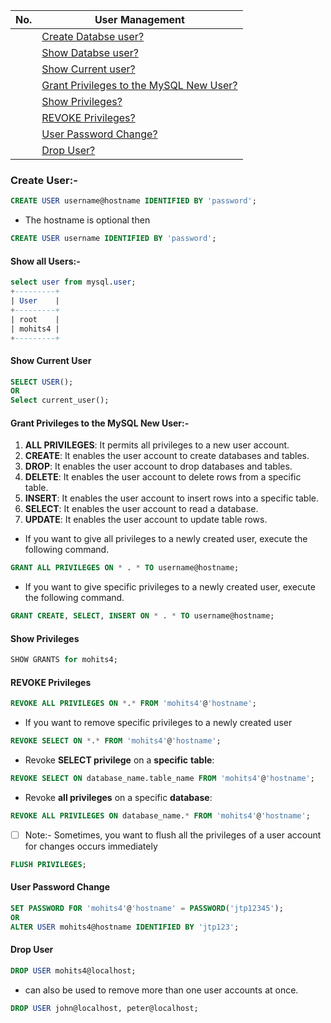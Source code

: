 
|  No.  | User Management                                                                     |
| :---: | ----------------------------------------------------------------------------------- |
|       | [Create Databse user?](#create-user-)                                               |
|       | [Show Databse user?](#show-users-)                                                  |
|       | [Show Current user?](#show-current-user)                                            |
|       | [Grant Privileges to the MySQL New User?](#grant-privileges-to-the-mysql-new-user-) |
|       | [Show Privileges?](#show-privileges)                                                |
|       | [REVOKE Privileges?](#revoke-privileges)                                            |
|       | [User Password Change?](#user-password-change)                                      |
|       | [Drop User?](#drop-user)                                                            |

### **Create User:-**
```sql
CREATE USER username@hostname IDENTIFIED BY 'password';  
```
* The hostname is optional then
```sql
CREATE USER username IDENTIFIED BY 'password'; 
```

#### **Show all Users:-**
```sql
select user from mysql.user;
+---------+
| User    |
+---------+
| root    |
| mohits4 |
+---------+
```
#### Show Current User
```sql
SELECT USER();
OR
Select current_user();
```

#### Grant Privileges to the MySQL New User:-
1. **ALL PRIVILEGES**: It permits all privileges to a new user account.
2. **CREATE**: It enables the user account to create databases and tables.
3. **DROP**: It enables the user account to drop databases and tables.
4. **DELETE**: It enables the user account to delete rows from a specific table.
5. **INSERT**: It enables the user account to insert rows into a specific table.
6. **SELECT**: It enables the user account to read a database.
7. **UPDATE**: It enables the user account to update table rows.

* If you want to give all privileges to a newly created user, execute the following command.
```sql
GRANT ALL PRIVILEGES ON * . * TO username@hostname;
```

* If you want to give specific privileges to a newly created user, execute the following command.
```sql
GRANT CREATE, SELECT, INSERT ON * . * TO username@hostname;
``` 

#### Show Privileges
```sql
SHOW GRANTS for mohits4;
```

#### REVOKE Privileges
```sql
REVOKE ALL PRIVILEGES ON *.* FROM 'mohits4'@'hostname';
```
* If you want to remove specific privileges to a newly created user
```sql
REVOKE SELECT ON *.* FROM 'mohits4'@'hostname';
```
* Revoke **SELECT privilege** on a **specific** **table**:
```sql
REVOKE SELECT ON database_name.table_name FROM 'mohits4'@'hostname';
```
* Revoke **all privileges** on a specific **database**:
```sql
REVOKE ALL PRIVILEGES ON database_name.* FROM 'mohits4'@'hostname';
```


- [ ] Note:- Sometimes, you want to flush all the privileges of a user account for changes occurs immediately
```sql
FLUSH PRIVILEGES;  
```

#### User Password Change
```sql
SET PASSWORD FOR 'mohits4'@'hostname' = PASSWORD('jtp12345');  
OR
ALTER USER mohits4@hostname IDENTIFIED BY 'jtp123';
```


#### Drop User
```sql
DROP USER mohits4@localhost;  
```
* can also be used to remove more than one user accounts at once.
```sql
DROP USER john@localhost, peter@localhost;  
```



